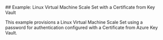 ## Example: Linux Virtual Machine Scale Set with a Certificate from Key Vault

This example provisions a Linux Virtual Machine Scale Set using a password for authentication configured with a Certificate from Azure Key Vault.
